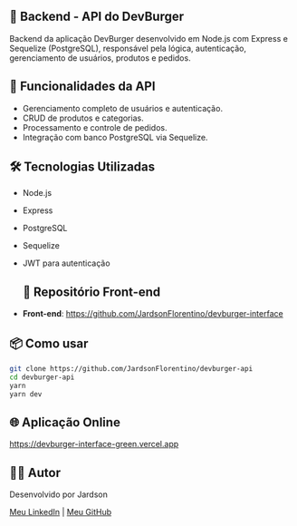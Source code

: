## 📝 Backend - API do DevBurger

Backend da aplicação DevBurger desenvolvido em Node.js com Express e Sequelize (PostgreSQL), responsável pela lógica, autenticação, gerenciamento de usuários, produtos e pedidos.

## 🚀 Funcionalidades da API

- Gerenciamento completo de usuários e autenticação.
- CRUD de produtos e categorias.
- Processamento e controle de pedidos.
- Integração com banco PostgreSQL via Sequelize.

## 🛠️ Tecnologias Utilizadas

- Node.js
- Express
- PostgreSQL
- Sequelize
- JWT para autenticação

  ## 🔗 Repositório Front-end
- **Front-end**: https://github.com/JardsonFlorentino/devburger-interface

## 📦 Como usar
```bash
git clone https://github.com/JardsonFlorentino/devburger-api
cd devburger-api
yarn
yarn dev
```

## 🌐 Aplicação Online
https://devburger-interface-green.vercel.app

## 🙋‍♂️ Autor

Desenvolvido por Jardson

[Meu LinkedIn](https://www.linkedin.com/in/jardsonflorentino) | [Meu GitHub](https://github.com/JardsonFlorentino)
